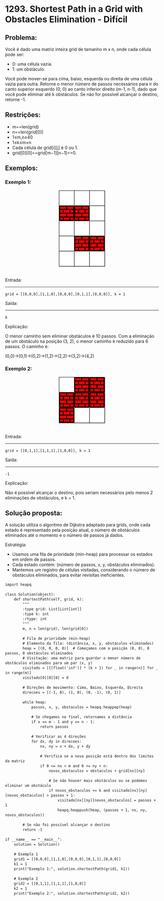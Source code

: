 # 1293. Shortest Path in a Grid with Obstacles Elimination - Difícil

## Problema:
> 
Você é dado uma matriz inteira grid de tamanho m x n, onde cada célula pode ser:
- 0: uma célula vazia.
- 1: um obstáculo.

Você pode mover-se para cima, baixo, esquerda ou direita de uma célula vazia para outra.
Retorne o menor número de passos necessários para ir do canto superior esquerdo (0, 0) ao canto inferior direito (m-1, n-1), dado que você pode eliminar até k obstáculos.
Se não for possível alcançar o destino, retorne -1.

## Restrições:
- m==len(grid)
- n==len(grid[0])
- 1≤m,n≤40
- 1≤k≤m×n
- Cada célula de grid[i][j] é 0 ou 1.
- grid[0][0]==grid[m−1][n−1]==0.

## Exemplos:

### Exemplo 1:

<div style="text-align: center;">
    <img src="images/exemplo1questao1293.jpg" alt="Exemplo 1" style="max-width: 30%; height: auto;">
</div>
</br>

Entrada: 

****
```
grid = [[0,0,0],[1,1,0],[0,0,0],[0,1,1],[0,0,0]], k = 1
```

Saída:

****
```
6
```

Explicação:

O menor caminho sem eliminar obstáculos é 10 passos.
Com a eliminação de um obstáculo na posição (3, 2), o menor caminho é reduzido para 6 passos. O caminho é:

(0,0)→(0,1)→(0,2)→(1,2)→(2,2)→(3,2)→(4,2)

### Exemplo 2:

<div style="text-align: center;">
    <img src="images/exemplo2questao1293.jpg" alt="Exemplo 2" style="max-width: 30%; height: auto;">
</div>
</br>

Entrada: 

****
```
grid = [[0,1,1],[1,1,1],[1,0,0]], k = 1
```

Saída:

****
```
-1
```

Explicação:

Não é possível alcançar o destino, pois seriam necessários pelo menos 2 eliminações de obstáculos, e 
k = 1.

## Solução proposta:
A solução utiliza o algoritmo de Dijkstra adaptado para grids, onde cada estado é representado pela posição atual, o número de obstáculos eliminados até o momento e o número de passos já dados.

Estratégia:
- Usamos uma fila de prioridade (min-heap) para processar os estados em ordem de passos.
- Cada estado contém: (número de passos, x, y, obstáculos eliminados).
- Mantemos um registro de células visitadas, considerando o número de obstáculos eliminados, para evitar revisitas ineficientes.

```
import heapq

class Solution(object):
    def shortestPath(self, grid, k):
        """
        :type grid: List[List[int]]
        :type k: int
        :rtype: int
        """
        m, n = len(grid), len(grid[0])
        
        # Fila de prioridade (min-heap)
        # Elemento da fila: (distância, x, y, obstáculos eliminados)
        heap = [(0, 0, 0, 0)]  # Começamos com a posição (0, 0), 0 passos, 0 obstáculos eliminados
        # Visitação: uma matriz para guardar o menor número de obstáculos eliminados para um par (x, y)
        visitado = [[[float('inf')] * (k + 1) for _ in range(n)] for _ in range(m)]
        visitado[0][0][0] = 0
        
        # Direções de movimento: Cima, Baixo, Esquerda, Direita
        direcoes = [(-1, 0), (1, 0), (0, -1), (0, 1)]
        
        while heap:
            passos, x, y, obstaculos = heapq.heappop(heap)
            
            # Se chegamos no final, retornamos a distância
            if x == m - 1 and y == n - 1:
                return passos
            
            # Verificar as 4 direções
            for dx, dy in direcoes:
                nx, ny = x + dx, y + dy
                
                # Verifica se a nova posição está dentro dos limites da matriz
                if 0 <= nx < m and 0 <= ny < n:
                    novos_obstaculos = obstaculos + grid[nx][ny]
                    
                    # Se não houver mais obstáculos ou se podemos eliminar um obstáculo
                    if novos_obstaculos <= k and visitado[nx][ny][novos_obstaculos] > passos + 1:
                        visitado[nx][ny][novos_obstaculos] = passos + 1
                        heapq.heappush(heap, (passos + 1, nx, ny, novos_obstaculos))
        
        # Se não foi possível alcançar o destino
        return -1

if __name__ == "__main__":
    solution = Solution()
    
    # Exemplo 1
    grid1 = [[0,0,0],[1,1,0],[0,0,0],[0,1,1],[0,0,0]]
    k1 = 1
    print("Exemplo 1:", solution.shortestPath(grid1, k1))

    # Exemplo 2
    grid2 = [[0,1,1],[1,1,1],[1,0,0]]
    k2 = 1
    print("Exemplo 2:", solution.shortestPath(grid2, k2))
```

